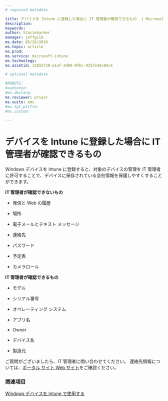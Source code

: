 ```yaml
---
# required metadata

title: デバイスを Intune に登録した場合に IT 管理者が確認できるもの  | Microsoft Intune
description:
keywords:
author: Staciebarker
manager: jeffgilb
ms.date: 05/26/2016
ms.topic: article
ms.prod:
ms.service: microsoft-intune
ms.technology:
ms.assetid: 12655728-a1af-4d89-97bc-925fe36c0dc4

# optional metadata

#ROBOTS:
#audience:
#ms.devlang:
ms.reviewer: priyar
ms.suite: ems
#ms.tgt_pltfrm:
#ms.custom:

---
```



# デバイスを Intune に登録した場合に IT 管理者が確認できるもの

Windows デバイスを Intune に登録すると、対象のデバイスの管理を IT 管理者に許可することで、デバイスに保存されている会社情報を保護しやすくすることができます。

**IT 管理者が確認できないもの**

-   発信と Web の履歴

-   場所

-   電子メールとテキスト メッセージ

-   連絡先

-   パスワード

-   予定表

-   カメラロール

**IT 管理者が確認できるもの**

-   モデル

-   シリアル番号

-   オペレーティング システム

-   アプリ名

-   Owner

-   デバイス名

-   製造元


ご質問がございましたら、IT 管理者に問い合わせてください。 連絡先情報については、[ポータル サイト Web サイト](http://portal.manage.microsoft.com)をご確認ください。

### 関連項目
[Windows デバイスを Intune で使用する](using-your-windows-device-with-intune.md)

<!--HONumber=Jun16_HO2-->


